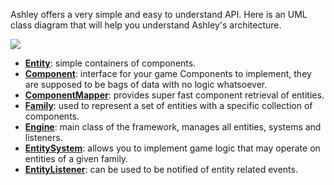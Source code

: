 Ashley offers a very simple and easy to understand API. Here is an UML class diagram that will help you understand Ashley's architecture.

![](http://i.imgur.com/rkUM4VD.png)

* **[Entity](http://libgdx.badlogicgames.com/ashley/docs/com/badlogic/ashley/core/Entity.html)**: simple containers of components.
* **[Component](http://libgdx.badlogicgames.com/ashley/docs/com/badlogic/ashley/core/Component.html)**: interface for your game Components to implement, they are supposed to be bags of data with no logic whatsoever.
* **[ComponentMapper](https://libgdx.badlogicgames.com/ashley/docs/com/badlogic/ashley/core/ComponentMapper.html)**: provides super fast component retrieval of entities.
* **[Family](http://libgdx.badlogicgames.com/ashley/docs/com/badlogic/ashley/core/Family.html)**: used to represent a set of entities with a specific collection of components.
* **[Engine](http://libgdx.badlogicgames.com/ashley/docs/com/badlogic/ashley/core/Engine.html)**: main class of the framework, manages all entities, systems and listeners.
* **[EntitySystem](http://libgdx.badlogicgames.com/ashley/docs/com/badlogic/ashley/core/EntitySystem.html)**: allows you to implement game logic that may operate on entities of a given family.
* **[EntityListener](http://libgdx.badlogicgames.com/ashley/docs/com/badlogic/ashley/core/EntityListener.html)**: can be used to be notified of entity related events.